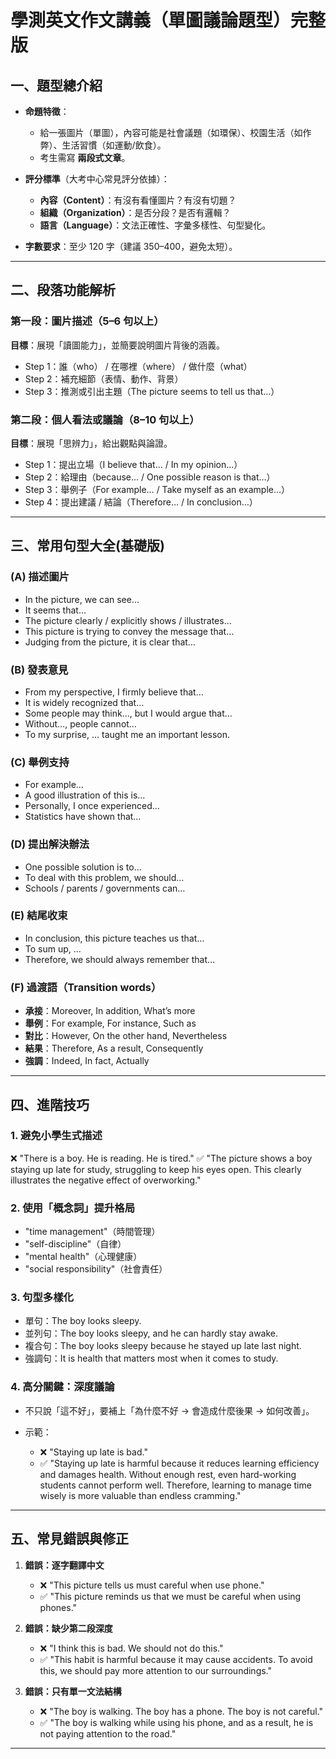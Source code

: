 # 學測英文作文講義（單圖議論題型）完整版

## 一、題型總介紹

* **命題特徵**：

  * 給一張圖片（單圖），內容可能是社會議題（如環保）、校園生活（如作弊）、生活習慣（如運動/飲食）。
  * 考生需寫 **兩段式文章**。
* **評分標準**（大考中心常見評分依據）：

  * **內容（Content）**：有沒有看懂圖片？有沒有切題？
  * **組織（Organization）**：是否分段？是否有邏輯？
  * **語言（Language）**：文法正確性、字彙多樣性、句型變化。
* **字數要求**：至少 120 字（建議 350–400，避免太短）。

---

## 二、段落功能解析

### 第一段：圖片描述（5–6 句以上）

**目標**：展現「讀圖能力」，並簡要說明圖片背後的涵義。

* Step 1：誰（who） / 在哪裡（where） / 做什麼（what）
* Step 2：補充細節（表情、動作、背景）
* Step 3：推測或引出主題（The picture seems to tell us that…）

### 第二段：個人看法或議論（8–10 句以上）

**目標**：展現「思辨力」，給出觀點與論證。

* Step 1：提出立場（I believe that… / In my opinion…）
* Step 2：給理由（because… / One possible reason is that…）
* Step 3：舉例子（For example… / Take myself as an example…）
* Step 4：提出建議 / 結論（Therefore… / In conclusion…）

---

## 三、常用句型大全(基礎版)

### (A) 描述圖片

* In the picture, we can see…
* It seems that…
* The picture clearly / explicitly shows / illustrates…
* This picture is trying to convey the message that…
* Judging from the picture, it is clear that…

### (B) 發表意見

* From my perspective, I firmly believe that…
* It is widely recognized that…
* Some people may think…, but I would argue that…
* Without…, people cannot…
* To my surprise, … taught me an important lesson.

### (C) 舉例支持

* For example…
* A good illustration of this is…
* Personally, I once experienced…
* Statistics have shown that…

### (D) 提出解決辦法

* One possible solution is to…
* To deal with this problem, we should…
* Schools / parents / governments can…

### (E) 結尾收束

* In conclusion, this picture teaches us that…
* To sum up, …
* Therefore, we should always remember that…

### (F) 過渡語（Transition words）

* **承接**：Moreover, In addition, What’s more
* **舉例**：For example, For instance, Such as
* **對比**：However, On the other hand, Nevertheless
* **結果**：Therefore, As a result, Consequently
* **強調**：Indeed, In fact, Actually

---

## 四、進階技巧

### 1. 避免小學生式描述

❌ "There is a boy. He is reading. He is tired."
✅ "The picture shows a boy staying up late for study, struggling to keep his eyes open. This clearly illustrates the negative effect of overworking."

### 2. 使用「概念詞」提升格局

* "time management"（時間管理）
* "self-discipline"（自律）
* "mental health"（心理健康）
* "social responsibility"（社會責任）

### 3. 句型多樣化

* 單句：The boy looks sleepy.
* 並列句：The boy looks sleepy, and he can hardly stay awake.
* 複合句：The boy looks sleepy because he stayed up late last night.
* 強調句：It is health that matters most when it comes to study.

### 4. 高分關鍵：深度議論

* 不只說「這不好」，要補上「為什麼不好 → 會造成什麼後果 → 如何改善」。
* 示範：

  * ❌ "Staying up late is bad."
  * ✅ "Staying up late is harmful because it reduces learning efficiency and damages health. Without enough rest, even hard-working students cannot perform well. Therefore, learning to manage time wisely is more valuable than endless cramming."

---


## 五、常見錯誤與修正

1. **錯誤：逐字翻譯中文**

   * ❌ "This picture tells us must careful when use phone."
   * ✅ "This picture reminds us that we must be careful when using phones."

2. **錯誤：缺少第二段深度**

   * ❌ "I think this is bad. We should not do this."
   * ✅ "This habit is harmful because it may cause accidents. To avoid this, we should pay more attention to our surroundings."

3. **錯誤：只有單一文法結構**

   * ❌ "The boy is walking. The boy has a phone. The boy is not careful."
   * ✅ "The boy is walking while using his phone, and as a result, he is not paying attention to the road."

---

